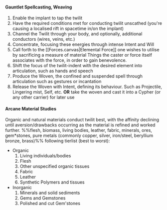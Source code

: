 #### Gauntlet Spellcasting, Weaving
1. Enable the implant to tap the twilit
2. Have the required conditions met for conducting twilit unscathed
    (you're causing a localised rift in spacetime in/on the implant)
3. Channel the Twilit through your body, and optionally, additional conductors (wires, veins, etc.)
4. Concentrate, focusing these energies through intense Intent and Will
5. Call forth to the [[Forces.canvas|Elemental Force]] one wishes to utilise by sacrificing a measure of material 
	Things the caster or force itself associates with the force, in order to gain benevolence.
6. Shift the focus of the twilit-indent with the desired element into articulation, such as hands and speech
7. Produce the Woven, the confined and suspended spell through articulation such as gestures or incantation
8. Release the Woven with Intent, defining its behaviour.
	Such as Projectile, Lingering mist, Self, etc.
	**OR** take the woven and cast it into a Cypher (or any other carrier) for later use
#### Arcane Material Studies
Organic and natural materials conduct twilit best, with the affinity declining until aversion/drawbacks occurring as the material is refined and worked further.
%%flesh, biomass, living bodies, leather, fabric, minerals, ores, gem\*stones, pure metals (commonly copper, silver, iron/steel, beryllium bronze, brass)%%
following tierlist (best to worst):
- Organic
	1. Living individuals/bodies
	2. Flesh
	3. Other unspecified organic tissues
	4. Fabric
	5. Leather
	6. Synthetic Polymers and tissues
- Inorganic
	1. Minerals and solid sediments
	2. Gems and Gemstones
	3. Polished and cut Gem'stones